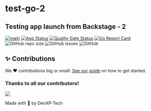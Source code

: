 # test-go-2
## Testing app launch from Backstage - 2


[![main](https://github.com/analect-io/test-go-2/actions/workflows/main.yml/badge.svg)](https://github.com/analect-io/test-go-2/actions/workflows/main.yml)
[![App Status](https://argocd.analect.com/api/badge?name=dev-test-go-2&revision=true)](https://argocd.analect.com/applications/dev-test-go-2)
[![Quality Gate Status](https://sonar.analect.com/api/project_badges/measure?project=test-go-2&metric=alert_status&token=b14766ec092e3b15374e9205ab6fa63ce4e6ca0e)](https://sonar.analect.com/dashboard?id=test-go-2)
[![Go Report Card](https://goreportcard.com/badge/github.com/analect-io/test-go-2)](https://goreportcard.com/report/github.com/analect-io/test-go-2)
![GitHub repo size](https://img.shields.io/github/repo-size/analect-io/test-go-2)
![GitHub issues](https://img.shields.io/github/issues/analect-io/test-go-2)
![GitHub](https://img.shields.io/github/license/analect-io/test-go-2)


## ✨ Contributions

We ❤️ contributions big or small. [See our guide](contributing.md) on how to get started.

### Thanks to all our contributors!

<a href="https://github.com/analect-io/test-go-2/graphs/contributors">
  <img src="https://contrib.rocks/image?repo=analect-io/test-go-2" />
</a>

Made with 💜 by DevXP-Tech
